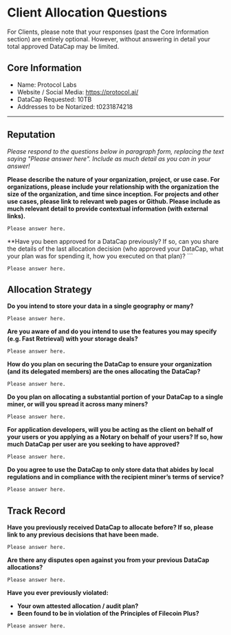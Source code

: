 # Client Allocation Questions 
For Clients, please note that your responses (past the Core Information section) are entirely optional. However, without answering in detail your total approved DataCap may be limited. 
## Core Information
- Name: Protocol Labs
- Website / Social Media: https://protocol.ai/
- DataCap Requested: 10TB
- Addresses to be Notarized: t0231874218


-----------------------------
## Reputation
_Please respond to the questions below in paragraph form, replacing the text saying "Please answer here". Include as much detail as you can in your answer!_

**Please describe the nature of your organization, project, or use case. For organizations, please include your relationship with the organization the size of the organization, and time since inception. For projects and other use cases, please link to relevant web pages or Github. Please include as much relevant detail to provide contextual information (with external links).**
```
Please answer here.
```



**Have you been approved for a DataCap previously? If so, can you share the details of the last allocation decision (who approved your DataCap, what your plan was for spending it, how you executed on that plan)? ```
```
Please answer here.
```


## Allocation Strategy
**Do you intend to store your data in a single geography or many?**
```
Please answer here.
```

**Are you aware of and do you intend to use the features you may specify (e.g. Fast Retrieval) with your storage deals?**
```
Please answer here.
```
**How do you plan on securing the DataCap to ensure your organization (and its delegated members) are the ones allocating the DataCap?**
```
Please answer here.
```

**Do you plan on allocating a substantial portion of your DataCap to a single miner, or will you spread it across many miners?**
```
Please answer here.
```

**For application developers, will you be acting as the client on behalf of your users or you applying as a Notary on behalf of your users? If so, how much DataCap per user are you seeking to have approved?**
```
Please answer here.
```

**Do you agree to use the DataCap to only store data that abides by local regulations and in compliance with the recipient miner’s terms of service?**
```
Please answer here.
```


## Track Record
**Have you previously received DataCap to allocate before? If so, please link to any previous decisions that have been made.**
```
Please answer here.
```

**Are there any disputes open against you from your previous DataCap allocations?**
```
Please answer here.
```

**Have you ever previously violated:**
- **Your own attested allocation / audit plan?**
- **Been found to be in violation of the Principles of Filecoin Plus?**
```
Please answer here.
```